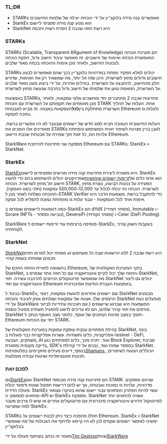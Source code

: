 ### TL;DR

* STARKs מאפשרים קנה מידה בלוקצ'יין על ידי הוכחה יעילה של שלמות החישובים
* StarkEx הוא מנוע קנה מידה ספציפי ליישום
* StarkNet היא רשת חוזה שכבה 2 חסרת רשות וחכמה

### **STARKs**

STARKs (Scalable, Transparent ARgument of Knowledge) הם מערכת הוכחה המאפשרת הוכחה ואימות של חישובים. זה מאפשר עיבוד חישוב גדול, הפקת הוכחה לנכונות החישוב, ולאחר מכן אימות ההוכחה בכמה מאוד שלבים.

STARKs יכולים למלא תפקיד מפתח במדרגיות בלוקצ'יין בכך שהם מאפשרים לבצע חישובים גדולים מחוץ לשרשרת, היכן שזה זול יותר, מה שמשאיר רק את האימות, שדורש חלק מהחישוב, להתבצע על השרשרת. במילים אחרות, על ידי ביצוע מעט מאוד שלבים על השרשרת, המאמת טוען את שלמותו של חישוב גדול בהרבה שנעשה מחוץ לשרשרת.

באמצעות STARKs, פתרונות שכבה 2 מתחברים יחד ומחשבים אלפי עסקאות, ולאחר מכן מאמתים את תקפותם על השרשרת עם הוכחת STARK אחת. העלות של תהליך השרשרת מתחלקת בין**לכל**העסקאות באצווה. זה מביא לאבטחת Ethereum ולעלות גז נמוכה לעסקה.

העלות החישובית הנמוכה תביא לסוג חדש של יישומים שבעבר לא היו אפשריים ברשת. מאפיינים אלו הופכים את STARKs לאבן בניין מצוינת לשיפור חווית המשתמש והפחתת עלויות הגז, כל זאת תוך שמירה על אבטחת שכבת היישוב Ethereum.

StarkWare מספקת שני פתרונות להרחבת Ethereum עם STARKs: StarkEx ו-StarkNet.

### **StarkEx**

[StarkEx](https://starkware.co/starkex/)היא מסגרת ליצירת פתרונות קנה מידה מורשים וספציפיים ליישום. StarkEx הוא ארגז כלים של[זרימות יישומים שימושיות](https://docs.starkware.co/starkex-v4/starkex-deep-dive/regular-flows)שפרויקטים יכולים להשתמש בהם כדי להשיג חישוב זול מחוץ לשרשרת. הוכחה STARK, המעידה על נכונות הביצוע, נוצרת מחוץ לשרשרת. הוכחה כזו יכולה לכלול עד 12,000–500,000 עסקאות (תלוי בסוג העסקה). ההוכחה נשלחת לאחר מכן ל-STARK Verifier כדי להתקבל ברשת. משמעות הדבר היא אימות אחד לכל העסקאות - עבור עלות גז מופחתת נמוכה להפליא לכל עסקה.

כמה דוגמאות ליישומים שנפרסו ב-StarkEx הם dYdX (מסחר תמידי), Immutable ו-Sorare (NFTs - טביעה ומסחר), DeversiFi (מסחר נקודתי) ו-Celer (DeFi Pooling).

StarkWare מוסיפה ברציפות עוד זרימות יישומים ל-StarkEx, בעקבות השוק וצרכי לקוחותיה.

### **StarkNet**

*[StarkNet](https://starkware.co/starknet/)היא רשת שכבה 2 ללא הרשאות שבה כל משתמש או מפתח יכול לפרוס חוזים חכמים שפותחו בשפת קהיר.*

בהשוואה לחוויית החוזה החכם של Ethereum, בתוך המערכת האקולוגית של StarkNet, החוזה שלך יכול לקיים אינטראקציה עם כל חוזה אחר שנפרס ב-StarkNet, מה שמאפשר פרוטוקולים הניתנים להרכבה עשירה. חוזי StarkNet יכולים גם ליצור אינטראקציה עם חוזי Ethereum באמצעות העברת הודעות אסינכרונית.

בניגוד ל-StarkEx, שם יישומים אחראים להגשת עסקאות, רצפי StarkNet מבצעים אצווה של עסקאות ושולחים אותן לעיבוד והוכחה. (הרצפים של StarkNet מופעלים כעת על ידי StarkWare עם תוכניות עתידיות לביזור.) המשמעות היא שברגע שיישומים פורסים את חוזי קהיר שלהם, הם לא צריכים לדאוג להפעיל תשתית מפעיל נוספת. StarkNet תומך במצב זמינות הנתונים של אוסף, כלומר מצב האוסף נכתב ל-Ethereum יחד עם הוכחות STARK.

קהילת מפתחים ענקית עוסקת עמוקות במערכת האקולוגית של StarkNet, בונה אפליקציות, כלים ותשתיות. עשרות אפליקציות כבר פועלות ב-testnet - DeFi, משחקים, הצבעה, AI ועוד. יתרה מכך, כלים למפתחים כגון Block Explorer, סביבת בדיקה מקומית ומסגרת, SDK's במספר שפות ועוד, נבנים על ידי קהילת StarkNet. בנוסף, דיונים פעילים מתקיימים בפלטפורמת[Shamans](https://community.starknet.io/), הכוללים הצעות לשיפורים, תכונות פוטנציאליות ושיטות עבודה מומלצות.

### **לסכם זאת**

גם[StarkEx](https://youtu.be/P-qoPVoneQA)וגם StarkNet הם פתרונות קנה מידה מבוססי STARK. שניהם מספקים מדרגיות, עלויות גז נמוכות ואבטחה, אך יש להם דרישות תפעול שונות ודפוסי יכולת פעולה הדדית. StarkEx עשוי להיות הפתרון המתאים עבור יישום שהוא בעיקרו עצמאי ומתאים לממשקי ה-API ש-StarkEx מספקת. StarkNet עשויה להתאים יותר לפרוטוקול הדורש אינטראקציה סינכרונית עם פרוטוקולים אחרים או שיש לו צרכים מעבר למה שמציעה StarkEx.

STARKs חוללו מהפכה כיצד ניתן לבנות יישומים על Ethereum. StarkEx ו-StarkNet ימשיכו לאפשר יישומים שקודם לכן לא היו קיימא ולדחוף את הגבולות של מה שאפשרי בבלוקצ'יין.

מאמר זה נכתב בשיתוף פעולה על ידי[Tim Gestson](https://twitter.com/IcemanTim)וצוות[StarkWare](https://starkware.co/)